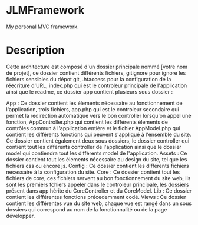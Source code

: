 # JLMFramework
My personal MVC framework.

# Description
Cette architecture est composé d'un dossier principale nommé [votre nom de projet], ce dossier contient différents fichiers, gitignore pour ignoré les fichiers sensibles du dépot git, .htaccess pour la configuration de la réecriture d'URL, index.php qui est le controleur principale de l'application ainsi que le readme, ce dossier app contient plusieurs sous dossier :

App : Ce dossier contient les élements nécessaire au fonctionnement de l'application, trois fichiers, app.php qui est le controleur secondaire qui permet la redirection automatique vers le bon controller lorsqu'on appel une fonction, AppController.php qui contient les différents élements de contrôles commun à l'application entière et le fichier AppModel.php qui contient les différents fonctions qui peuvent s'appliqué à l'ensemble du site. Ce dossier contient également deux sous dossiers, le dossier controller qui contient tout les différents controller de l'application ainsi que le dossier model qui contiendra tout les différents model de l'application.
Assets : Ce dossier contient tout les élements nécessaire au design du site, tel que les fichiers css ou encore js.
Config : Ce dossier contient les différents fichiers nécessaire à la configuration du site.
Core : Ce dossier contient tout les fichiers de core, ces fichiers servent au bon fonctionnement du site web, ils sont les premiers fchiers appeler dans le controleur principale, les dossiers présent dans app hérite du CoreController et du CoreModel.
Lib : Ce dossier contient les différentes fonctions précedemment codé.
Views : Ce dossier contient les différentes vue du site web, chaque vue est rangé dans un sous dossiers qui correspond au nom de la fonctionnalité ou de la page développer.
